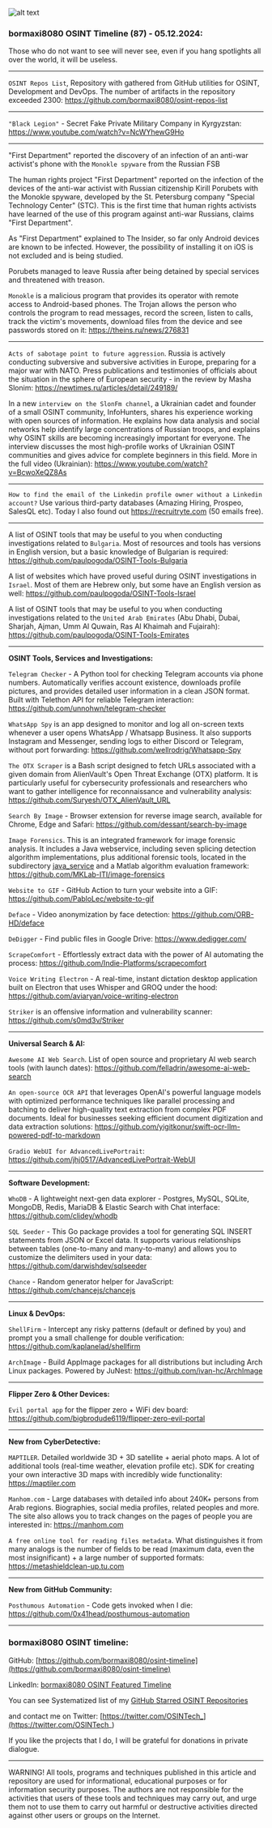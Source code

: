 ![alt text](img/87.jpg)

### bormaxi8080 OSINT Timeline (87) - 05.12.2024:

Those who do not want to see will never see, even if you hang spotlights all over the world, it will be useless.

----

```OSINT Repos List```, Repository with gathered from GitHub utilities for OSINT, Development and DevOps. The number of artifacts in the repository exceeded 2300: https://github.com/bormaxi8080/osint-repos-list

----

```"Black Legion"``` - Secret Fake Private Military Company in Kyrgyzstan: https://www.youtube.com/watch?v=NcWYhewG9Ho

----

"First Department" reported the discovery of an infection of an anti-war activist's phone with the ```Monokle spyware``` from the Russian FSB

The human rights project "First Department" reported on the infection of the devices of the anti-war activist with Russian citizenship Kirill Porubets with the Monokle spyware, developed by the St. Petersburg company "Special Technology Center" (STC). This is the first time that human rights activists have learned of the use of this program against anti-war Russians, claims "First Department".

As "First Department" explained to The Insider, so far only Android devices are known to be infected. However, the possibility of installing it on iOS is not excluded and is being studied.

Porubets managed to leave Russia after being detained by special services and threatened with treason.

```Monokle``` is a malicious program that provides its operator with remote access to Android-based phones. The Trojan allows the person who controls the program to read messages, record the screen, listen to calls, track the victim's movements, download files from the device and see passwords stored on it: https://theins.ru/news/276831

----

```Acts of sabotage point to future aggression```. Russia is actively conducting subversive and subversive activities in Europe, preparing for a major war with NATO. Press publications and testimonies of officials about the situation in the sphere of European security - in the review by Masha Slonim: https://newtimes.ru/articles/detail/249189/

In a new ```interview on the SlonFm channel```, a Ukrainian cadet and founder of a small OSINT community, InfoHunters, shares his experience working with open sources of information. He explains how data analysis and social networks help identify large concentrations of Russian troops, and explains why OSINT skills are becoming increasingly important for everyone. The interview discusses the most high-profile works of Ukrainian OSINT communities and gives advice for complete beginners in this field. More in the full video (Ukrainian): https://www.youtube.com/watch?v=BcwoXeQZ8As

----

```How to find the email of the Linkedin profile owner without a Linkedin account?``` Use various third-party databases (Amazing Hiring, Prospeo, SalesQL etc). Today I also found out https://recruitryte.com (50 emails free).

----

A list of OSINT tools that may be useful to you when conducting investigations related to ```Bulgaria```. Most of resources and tools has versions in English version, but a basic knowledge of Bulgarian is required: https://github.com/paulpogoda/OSINT-Tools-Bulgaria

A list of websites which have proved useful during OSINT investigations in ```Israel```. Most of them are Hebrew only, but some have an English version as well: https://github.com/paulpogoda/OSINT-Tools-Israel

A list of OSINT tools that may be useful to you when conducting investigations related to the ```United Arab Emirates``` (Abu Dhabi, Dubai, Sharjah, Ajman, Umm Al Quwain, Ras Al Khaimah and Fujairah): https://github.com/paulpogoda/OSINT-Tools-Emirates

----

**OSINT Tools, Services and Investigations:**

```Telegram Checker``` - A Python tool for checking Telegram accounts via phone numbers. Automatically verifies account existence, downloads profile pictures, and provides detailed user information in a clean JSON format. Built with Telethon API for reliable Telegram interaction: https://github.com/unnohwn/telegram-checker

```WhatsApp Spy``` is an app designed to monitor and log all on-screen texts whenever a user opens WhatsApp / Whatsapp Business. It also supports Instagram and Messenger, sending logs to either Discord or Telegram, without port forwarding: https://github.com/wellrodrig/Whatsapp-Spy

```The OTX Scraper``` is a Bash script designed to fetch URLs associated with a given domain from AlienVault's Open Threat Exchange (OTX) platform. It is particularly useful for cybersecurity professionals and researchers who want to gather intelligence for reconnaissance and vulnerability analysis: https://github.com/Suryesh/OTX_AlienVault_URL

```Search By Image``` - Browser extension for reverse image search, available for Chrome, Edge and Safari: https://github.com/dessant/search-by-image

```Image Forensics```. This is an integrated framework for image forensic analysis. It includes a Java webservice, including seven splicing detection algorithm implementations, plus additional forensic tools, located in the subdirectory [java_service](https://github.com/MKLab-ITI/image-forensics/tree/master/java_service) and a Matlab algorithm evaluation framework: https://github.com/MKLab-ITI/image-forensics

```Website to GIF``` - GitHub Action to turn your website into a GIF: https://github.com/PabloLec/website-to-gif

```Deface``` - Video anonymization by face detection: https://github.com/ORB-HD/deface

```DeDigger``` - Find public files in Google Drive: https://www.dedigger.com/

```ScrapeComfort``` - Effortlessly extract data with the power of AI automating the process: https://github.com/Indie-Platforms/scrapecomfort

```Voice Writing Electron``` - A real-time, instant dictation desktop application built on Electron that uses Whisper and GROQ under the hood: https://github.com/aviaryan/voice-writing-electron

```Striker``` is an offensive information and vulnerability scanner: https://github.com/s0md3v/Striker

----

**Universal Search & AI:**

```Awesome AI Web Search```. List of open source and proprietary AI web search tools (with launch dates): https://github.com/felladrin/awesome-ai-web-search

```An open-source OCR API``` that leverages OpenAI's powerful language models with optimized performance techniques like parallel processing and batching to deliver high-quality text extraction from complex PDF documents. Ideal for businesses seeking efficient document digitization and data extraction solutions: https://github.com/yigitkonur/swift-ocr-llm-powered-pdf-to-markdown

```Gradio WebUI for AdvancedLivePortrait```: https://github.com/jhj0517/AdvancedLivePortrait-WebUI

---

**Software Development:**

```WhoDB``` - A lightweight next-gen data explorer - Postgres, MySQL, SQLite, MongoDB, Redis, MariaDB & Elastic Search with Chat interface:  https://github.com/clidey/whodb

```SQL Seeder``` - This Go package provides a tool for generating SQL INSERT statements from JSON or Excel data. It supports various relationships between tables (one-to-many and many-to-many) and allows you to customize the delimiters used in your data: https://github.com/darwishdev/sqlseeder

```Chance``` - Random generator helper for JavaScript: https://github.com/chancejs/chancejs

----

**Linux & DevOps:**

```ShellFirm``` - Intercept any risky patterns (default or defined by you) and prompt you a small challenge for double verification: https://github.com/kaplanelad/shellfirm

```ArchImage``` - Build AppImage packages for all distributions but including Arch Linux packages. Powered by JuNest: https://github.com/ivan-hc/ArchImage

----

**Flipper Zero & Other Devices:**

```Evil portal app``` for the flipper zero + WiFi dev board: https://github.com/bigbrodude6119/flipper-zero-evil-portal

----

**New from CyberDetective:**

```MAPTILER```. Detailed worldwide 3D + 3D satellite + aerial photo maps. A lot of additional tools (real-time weather, elevation profile etc). SDK for creating your own interactive 3D maps with incredibly wide functionality: https://maptiler.com

```Manhom.com``` - Large databases with detailed info about 240K+ persons from Arab regions. Biographies, social media profiles, related peoples and more. The site also allows you to track changes on the pages of people you are interested in: https://manhom.com

```A free online tool for reading files metadata```. What distinguishes it from many analogs is the number of fields to be read (maximum data, even the most insignificant) + a large number of supported formats: https://metashieldclean-up.tu.com

----

**New from GitHub Community:**

 ```Posthumous Automation``` - Code gets invoked when I die: https://github.com/0x41head/posthumous-automation

----
### bormaxi8080 OSINT timeline:

GitHub: [https://github.com/bormaxi8080/osint-timeline](https://github.com/bormaxi8080/osint-timeline)

LinkedIn: [bormaxi8080 OSINT Featured Timeline](https://www.linkedin.com/in/osintech/details/featured/)

You can see Systematized list of my [GitHub Starred OSINT Repositories](https://github.com/bormaxi8080/osint-repos-list)

and contact me on Twitter: [https://twitter.com/OSINTech_](https://twitter.com/OSINTech_)

If you like the projects that I do, I will be grateful for donations in private dialogue.

----

WARNING! All tools, programs and techniques published in this article and repository are used for informational, educational purposes or for information security purposes. The authors are not responsible for the activities that users of these tools and techniques may carry out, and urge them not to use them to carry out harmful or destructive activities directed against other users or groups on the Internet.